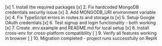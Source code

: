 [x] 1. Install the required packages
[x] 2. Fix hardcoded MongoDB credentials security issue
[x] 3. Add MONGODB_URI environment variable
[x] 4. Fix TypeScript errors in routes.ts and storage.ts
[x] 5. Setup Google OAuth credentials
[x] 6. Test signup and login functionality - both working
[x] 7. Create .env.example and README.md for local setup
[x] 8. Install cross-env for cross-platform compatibility
[ ] 9. Verify all features working in browser
[ ] 10. Migration completed - project runs successfully on Replit